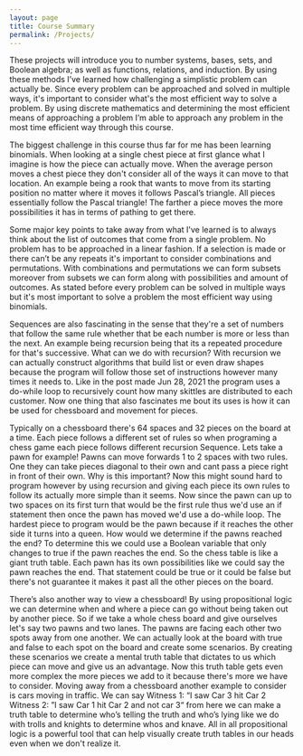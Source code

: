 ```yaml
---
layout: page
title: Course Summary
permalink: /Projects/
---
```

These projects will introduce you to number systems, bases, sets, and Boolean algebra; as well as functions, relations, and induction. By using these methods I’ve learned how challenging a simplistic problem can actually be. Since every problem can be approached and solved in multiple ways, it's important to consider what's the most efficient way to solve a problem. By using discrete mathematics and determining the most efficient means of approaching a problem I’m able to approach any problem in the most time efficient way through this course.

The biggest challenge in this course thus far for me has been learning binomials. When looking at a single chest piece at first glance what I imagine is how the piece can actually move. When the average person moves a chest piece they don't consider all of the ways it can move to that location. An example being a rook that wants to move from its starting position no matter where it moves it follows Pascal’s triangle. All pieces essentially follow the Pascal triangle! The farther a piece moves the more possibilities it has in terms of pathing to get there.

Some major key points to take away from what I've learned is to always think about the list of outcomes that come from a single problem. No problem has to be approached in a linear fashion. If a selection is made or there can’t be any repeats it's important to consider combinations and permutations. With combinations and permutations we can form subsets moreover from subsets we can form along with possibilities and amount of outcomes. As stated before every problem can be solved in multiple ways but it's most important to solve a problem the most efficient way using binomials.  

Sequences are also fascinating in the sense that they're a set of numbers that follow the same rule whether that be each number is more or less than the next. An example being recursion being that its a repeated procedure for that's successive. What can we do with recursion? With recursion we can actually construct algorithms that build list or even draw shapes because the program will follow those set of instructions however many times it needs to. Like in the post made Jun 28, 2021 the program uses a do-while loop to recursively count how many skittles are distributed to each customer. Now one thing that also fascinates me bout its uses is how it can be used for chessboard and movement for pieces.

Typically on a chessboard there's 64 spaces and 32 pieces on the board at a time. Each piece follows a different set of rules so when programing a chess game each piece follows different recursion Sequence. Lets take a pawn for example! Pawns can move forwards 1 to 2 spaces with two rules. One they can take pieces diagonal to their own and cant pass a piece right in front of their own. Why is this important? Now this might sound hard to program however by using recursion and giving each piece its own rules to follow its actually more simple than it seems. Now since the pawn can up to two spaces on its first turn that would be the first rule thus we'd use an if statement then once the pawn has moved we'd use a do-while loop. The hardest piece to program would be the pawn because if it reaches the other side it turns into a queen. How would we determine if the pawns reached the end? To determine this we could use a Boolean variable that only changes to true if the pawn reaches the end. So the chess table is like a giant truth table. Each pawn has its own possibilities like we could say the pawn reaches the end. That statement could be true or it could be false but there's not guarantee it makes it past all the other pieces on the board.           

There’s also another way to view a chessboard! By using propositional logic we can determine when and where a piece can go without being taken out by another piece. So if we take a whole chess board and give ourselves let's say two pawns and two lanes. The pawns are facing each other two spots away from one another. We can actually look at the board with true and false to each spot on the board and create some scenarios. By creating these scenarios we create a mental truth table that dictates to us which piece can move and give us an advantage. Now this truth table gets even more complex the more pieces we add to it because there's more we have to consider. Moving away from a chessboard another example to consider is cars moving in traffic. We can say Witness 1: “I saw Car 3 hit Car 2 Witness 2: ”I saw Car 1 hit Car 2 and not car 3“ from here we can make a truth table to determine who’s telling the truth and who’s lying like we do with trolls and knights to determine whos and knave. All in all propositional logic is a powerful tool that can help visually create truth tables in our heads even when we don't realize it. 

